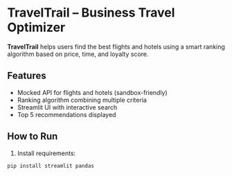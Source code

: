 # TravelTrail – Business Travel Optimizer

**TravelTrail** helps users find the best flights and hotels using a smart ranking algorithm based on price, time, and loyalty score.

## Features
- Mocked API for flights and hotels (sandbox-friendly)
- Ranking algorithm combining multiple criteria
- Streamlit UI with interactive search
- Top 5 recommendations displayed

## How to Run
1. Install requirements:
```bash
pip install streamlit pandas

